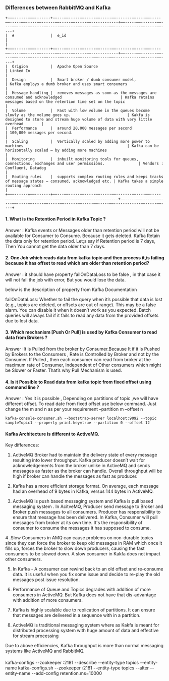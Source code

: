 ### Differences between RabbitMQ and Kafka

```commandline
+———------———-------+——---——-----——-----——-----——-------——----——-----——-----——-----——------——-----——-----——------------+——-----——-------——----——-----——-----——-----——------——-----——-----——------------——-----——----+
|  #                |  e_id                                                                                            |                                                                                            |
+———------———-------+——---——-----——-----——-----——-------——----——-----——-----——-----——------——-----——-----——------------+——-----——-------——----——-----——-----——-----——------——-----——-----——------------——-----——----+
|  Origion          |  Apache Open Source                                                                              | Linked In                                                                                  |
|  Design           |  Smart broker / dumb consumer model,                                                             | Kafka employs a dumb broker and uses smart consumers                                       |
|  Message handling |  removes messages as soon as the messages are consumed and acknowledged                          | Kafka retains messages based on the retention time set on the topic                        |
|  Volume           |  Fast with low volume in the queues become slowly as the volume goes up.                         | Kakfa is designed to store and stream huge volume of data with very little overhead        |
|  Performance      |  around 20,000 messages per second                                                               | 100,000 messages per second.                                                               |
|  Scaling          |  Vertically scaled by adding more power to machines                                              | Kafka can be horizontally scaled – by adding more machines                                 |
|  Monitoring       |  inbuilt monitoring tools for queues, connections, exchanges and user permissions.               | Vendors : Confluent, Datadog                                                               |
|  Routing rules    |  supports complex routing rules and keeps tracks of message states – consumed, acknowledged etc. | Kafka takes a simple routing approach                                                      |
+———------+——-------+——---——-----——-----——-----——-------——----——-----——-----——-----——------——-----——-----——------------+——-----——-------——----——-----——-----——-----——------——-----——-----——------------——-----——----+
```


#### 1. What is the Retention Period in Kafka Topic ?
   Answer :  Kafka events or Messages older than retention period will not be available for Consumer to Consume. Because it gets deleted. Kafka Retain the data only for retention period. Let;s say if Retention period is 7 days, Then You cannot get the data older than 7 days.

#### 2. One Job which reads data from kafka topic and then process it,is failing because it has offset to read which are older than retention period?

Answer : it should have property failOnDataLoss to be false , in that case it will not fail the job with error, But you would lose the data.

below is the description of property from Kafka Documentation

failOnDataLoss: Whether to fail the query when it’s possible that data is lost (e.g., topics are deleted, or offsets are out of range). This may be a false alarm. You can disable it when it doesn’t work as you expected. Batch queries will always fail if it fails to read any data from the provided offsets due to lost data.

#### 3. Which mechanism [Push Or Pull] is used by Kafka Consumer to read data from Brokers ?

Answer :It is Pulled from the broker by Consumer.Because It if it is Pushed by Brokers to the Consumers , Rate is Controlled by Broker and not by the Consumer.  If Pulled , then each consumer can read from broker at the maximum rate of Consumer, Independent of Other consumers which might be Slower or Faster. That’s why Pull Mechanism is used.

#### 4. Is it Possible to Read data from kafka topic from fixed offset using command line ?

Answer : Yes it is possible , Depending on partitions of topic ,we will have different offset. To read date from fixed offset use below command.
Just change the m and n as per your requirement  –partition m –offset n
```commandline
kafka-console-consumer.sh --bootstrap-server localhost:9092 --topic sampleTopic1 --property print.key=true --partition 0 --offset 12
```

#### Kafka Architecture is different to ActiveMQ.

Key differences:

1. ActiveMQ Broker had to maintain the delivery state of every message resulting into lower throughput. Kafka producer doesn’t wait for acknowledgements from the broker unlike in ActiveMQ and sends messages as faster as the broker can handle. Overall throughput will be high if broker can handle the messages as fast as producer.

2. Kafka has a more efficient storage format. On average, each message had an overhead of 9 bytes in Kafka, versus 144 bytes in ActiveMQ.

3. ActiveMQ is push based messaging system and Kafka is pull based messaging system . In AcitveMQ, Producer send message to Broker and Broker push messages to all consumers. Producer has responsibility to ensure that message has been delivered. In Kafka, Consumer will pull messages from broker at its own time. It's the responsibility of consumer to consume the messages it has supposed to consume.

4 .Slow Consumers in AMQ can cause problems on non-durable topics since they can force the broker to keep old messages in RAM which once it fills up, forces the broker to slow down producers, causing the fast consumers to be slowed down. A slow consumer in Kakfa does not impact other consumers.

5. In Kafka - A consumer can rewind back to an old offset and re-consume data. It is useful when you fix some issue and decide to re-play the old messages post issue resolution.

6. Performance of Queue and Topics degrades with addition of more consumers in ActiveMQ. But Kafka does not have that dis-advantage with addition of more consumers.

7. Kafka is highly scalable due to replication of partitions. It can ensure that messages are delivered in a sequence with in a partition.

8. ActiveMQ is traditional messaging system where as Kakfa is meant for distributed processing system with huge amount of data and effective for stream processing

Due to above efficiencies, Kafka throughput is more than normal messaging systems like ActiveMQ and RabbitMQ.

####
kafka-configs --zookeeper <zkhost>:2181 --describe --entity-type topics --entity-name <topic name>
kafka-configs.sh --zookeeper <zkhost>:2181 --entity-type topics --alter --entity-name <topic name> --add-config retention.ms=10000